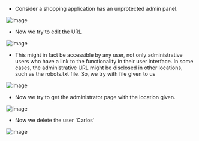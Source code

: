 - Consider a shopping application has an unprotected admin panel.

![image](https://github.com/Akhilkj123/Portswigger/assets/65653010/76c3fca7-4141-469e-9fae-0ffc0b34b86a)

- Now we try to edit the URL

![image](https://github.com/Akhilkj123/Portswigger/assets/65653010/44d17af0-324a-4381-97bc-3f45466efa73)

-  This might in fact be accessible by any user, not only administrative users who have a link to the functionality in their user interface. In some cases, the administrative URL might be disclosed in other locations, such as the robots.txt file. So, we try with file given to us

![image](https://github.com/Akhilkj123/Portswigger/assets/65653010/be261292-065a-4809-b607-7a3ed305e616)

- Now we try to get the administrator page with the location given.

![image](https://github.com/Akhilkj123/Portswigger/assets/65653010/76214e46-de0f-4f76-9adc-f593b2ab675e)

- Now we delete the user 'Carlos'

![image](https://github.com/Akhilkj123/Portswigger/assets/65653010/2a43f3eb-3c3f-42cf-a6b5-b88cd71f2572)

